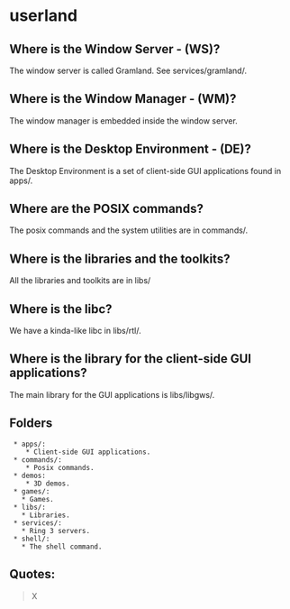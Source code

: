 # userland

## Where is the Window Server - (WS)?

The window server is called Gramland. See services/gramland/.

## Where is the Window Manager - (WM)?

The window manager is embedded inside the window server.

## Where is the Desktop Environment - (DE)?

The Desktop Environment is a set of client-side GUI applications found in apps/.

## Where are the POSIX commands?

The posix commands and the system utilities are in commands/.

## Where is the libraries and the toolkits?

All the libraries and toolkits are in libs/

## Where is the libc?

We have a kinda-like libc in libs/rtl/.

## Where is the library for the client-side GUI applications?

The main library for the GUI applications is libs/libgws/.


## Folders


```
 * apps/:
    * Client-side GUI applications.
 * commands/:
    * Posix commands.
 * demos:
    * 3D demos.
 * games/:
   * Games.
 * libs/:
   * Libraries.
 * services/:
   * Ring 3 servers.
 * shell/:
   * The shell command.
```

## Quotes:
> X









